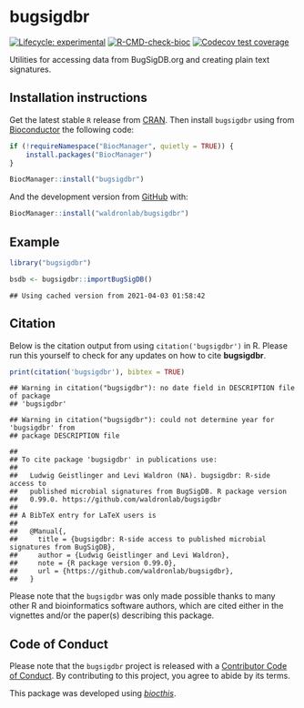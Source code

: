 
<!-- README.md is generated from README.Rmd. Please edit that file -->

# bugsigdbr

<!-- badges: start -->

[![Lifecycle:
experimental](https://img.shields.io/badge/lifecycle-experimental-orange.svg)](https://lifecycle.r-lib.org/articles/stages.html#experimental)
[![R-CMD-check-bioc](https://github.com/waldronlab/bugsigdbr/workflows/R-CMD-check-bioc/badge.svg)](https://github.com/waldronlab/bugsigdbr/actions)
[![Codecov test
coverage](https://codecov.io/gh/waldronlab/bugsigdbr/branch/main/graph/badge.svg)](https://codecov.io/gh/waldronlab/bugsigdbr?branch=main)
<!-- badges: end -->

Utilities for accessing data from BugSigDB.org and creating plain text
signatures.

## Installation instructions

Get the latest stable `R` release from
[CRAN](http://cran.r-project.org/). Then install `bugsigdbr` using from
[Bioconductor](http://bioconductor.org/) the following code:

``` r
if (!requireNamespace("BiocManager", quietly = TRUE)) {
    install.packages("BiocManager")
}

BiocManager::install("bugsigdbr")
```

And the development version from
[GitHub](https://github.com/waldronlab/bugsigdbr) with:

``` r
BiocManager::install("waldronlab/bugsigdbr")
```

## Example

``` r
library("bugsigdbr")

bsdb <- bugsigdbr::importBugSigDB()
```

    ## Using cached version from 2021-04-03 01:58:42

## Citation

Below is the citation output from using `citation('bugsigdbr')` in R.
Please run this yourself to check for any updates on how to cite
**bugsigdbr**.

``` r
print(citation('bugsigdbr'), bibtex = TRUE)
```

    ## Warning in citation("bugsigdbr"): no date field in DESCRIPTION file of package
    ## 'bugsigdbr'

    ## Warning in citation("bugsigdbr"): could not determine year for 'bugsigdbr' from
    ## package DESCRIPTION file

    ## 
    ## To cite package 'bugsigdbr' in publications use:
    ## 
    ##   Ludwig Geistlinger and Levi Waldron (NA). bugsigdbr: R-side access to
    ##   published microbial signatures from BugSigDB. R package version
    ##   0.99.0. https://github.com/waldronlab/bugsigdbr
    ## 
    ## A BibTeX entry for LaTeX users is
    ## 
    ##   @Manual{,
    ##     title = {bugsigdbr: R-side access to published microbial signatures from BugSigDB},
    ##     author = {Ludwig Geistlinger and Levi Waldron},
    ##     note = {R package version 0.99.0},
    ##     url = {https://github.com/waldronlab/bugsigdbr},
    ##   }

Please note that the `bugsigdbr` was only made possible thanks to many
other R and bioinformatics software authors, which are cited either in
the vignettes and/or the paper(s) describing this package.

## Code of Conduct

Please note that the `bugsigdbr` project is released with a [Contributor
Code of Conduct](http://bioconductor.org/about/code-of-conduct/). By
contributing to this project, you agree to abide by its terms.

This package was developed using
*[biocthis](https://bioconductor.org/packages/3.13/biocthis)*.
